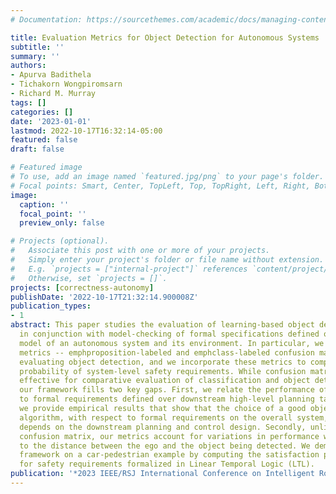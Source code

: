 ```yaml
---
# Documentation: https://sourcethemes.com/academic/docs/managing-content/

title: Evaluation Metrics for Object Detection for Autonomous Systems
subtitle: ''
summary: ''
authors:
- Apurva Badithela
- Tichakorn Wongpiromsarn
- Richard M. Murray
tags: []
categories: []
date: '2023-01-01'
lastmod: 2022-10-17T16:32:14-05:00
featured: false
draft: false

# Featured image
# To use, add an image named `featured.jpg/png` to your page's folder.
# Focal points: Smart, Center, TopLeft, Top, TopRight, Left, Right, BottomLeft, Bottom, BottomRight.
image:
  caption: ''
  focal_point: ''
  preview_only: false

# Projects (optional).
#   Associate this post with one or more of your projects.
#   Simply enter your project's folder or file name without extension.
#   E.g. `projects = ["internal-project"]` references `content/project/deep-learning/index.md`.
#   Otherwise, set `projects = []`.
projects: [correctness-autonomy]
publishDate: '2022-10-17T21:32:14.900008Z'
publication_types:
- 1
abstract: This paper studies the evaluation of learning-based object detection models
  in conjunction with model-checking of formal specifications defined on an abstract
  model of an autonomous system and its environment. In particular, we define two
  metrics -- emphproposition-labeled and emphclass-labeled confusion matrices -- for
  evaluating object detection, and we incorporate these metrics to compute the satisfaction
  probability of system-level safety requirements. While confusion matrices have been
  effective for comparative evaluation of classification and object detection models,
  our framework fills two key gaps. First, we relate the performance of object detection
  to formal requirements defined over downstream high-level planning tasks. In particular,
  we provide empirical results that show that the choice of a good object detection
  algorithm, with respect to formal requirements on the overall system, significantly
  depends on the downstream planning and control design. Secondly, unlike the traditional
  confusion matrix, our metrics account for variations in performance with respect
  to the distance between the ego and the object being detected. We demonstrate this
  framework on a car-pedestrian example by computing the satisfaction probabilities
  for safety requirements formalized in Linear Temporal Logic (LTL).
publication: '*2023 IEEE/RSJ International Conference on Intelligent Robots and Systems (IROS)*'
---
```

